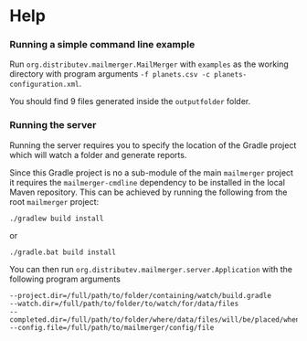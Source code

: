 # Help

### Running a simple command line example

Run `org.distributev.mailmerger.MailMerger` with `examples` as the working directory with program arguments `-f planets.csv -c planets-configuration.xml`.

You should find 9 files generated inside the `outputfolder` folder.


### Running the server

Running the server requires you to specify the location of the Gradle project which will watch a folder and generate reports.

Since this Gradle project is no a sub-module of the main `mailmerger` project it requires the `mailmerger-cmdline` dependency to be installed in the local Maven repository.  This can be achieved by running the following from the root `mailmerger` project:
```
./gradlew build install
```
or
```
./gradle.bat build install
``` 

You can then run `org.distributev.mailmerger.server.Application` with the following program arguments
```
--project.dir=/full/path/to/folder/containing/watch/build.gradle
--watch.dir=/full/path/to/folder/to/watch/for/data/files
--completed.dir=/full/path/to/folder/where/data/files/will/be/placed/when/completed
--config.file=/full/path/to/mailmerger/config/file
```
